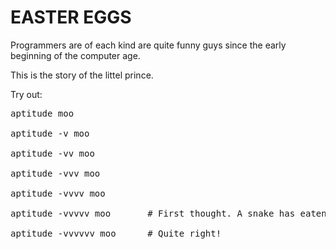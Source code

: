 # EASTER EGGS

Programmers are of each kind are quite funny guys since the early beginning of the computer age.

This is the story of the littel prince.

Try out:

<pre>aptitude moo
    
aptitude -v moo
   
aptitude -vv moo

aptitude -vvv moo

aptitude -vvvv moo

aptitude -vvvvv moo       # First thought. A snake has eaten an elephant.

aptitude -vvvvvv moo      # Quite right!</pre>
    

    

    

